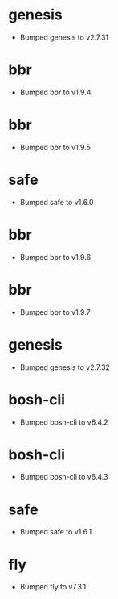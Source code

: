 
# genesis

- Bumped genesis to v2.7.31

# bbr

- Bumped bbr to v1.9.4

# bbr

- Bumped bbr to v1.9.5

# safe

- Bumped safe to v1.6.0

# bbr

- Bumped bbr to v1.9.6

# bbr

- Bumped bbr to v1.9.7

# genesis

- Bumped genesis to v2.7.32

# bosh-cli

- Bumped bosh-cli to v6.4.2

# bosh-cli

- Bumped bosh-cli to v6.4.3

# safe

- Bumped safe to v1.6.1

# fly

- Bumped fly to v7.3.1
